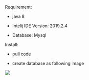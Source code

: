 Requirement: 
-	java 8

-	Intelij IDE Version: 2019.2.4

-	Database: Mysql

Install: 
-	pull code

-	create database as following image

<img src="https://github.com/hongdatchy/backend_of_book_car_hust/database.png"/>
